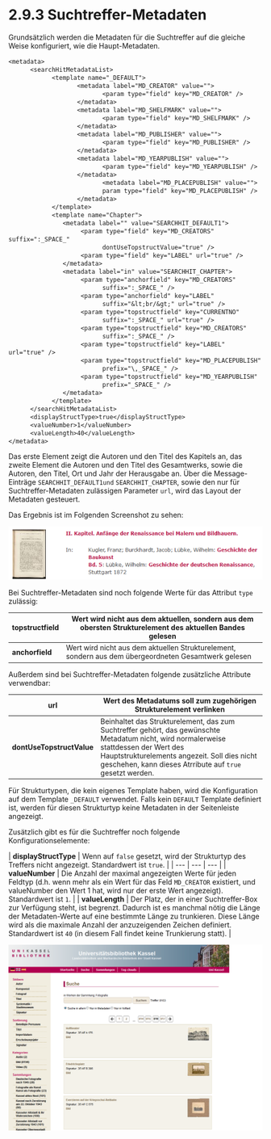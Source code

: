 # 2.9.3 Suchtreffer-Metadaten

Grundsätzlich werden die Metadaten für die Suchtreffer auf die gleiche Weise konfiguriert, wie die Haupt-Metadaten.   


```markup
<metadata>
      <searchHitMetadataList>
            <template name="_DEFAULT">
                   <metadata label="MD_CREATOR" value="">
                          <param type="field" key="MD_CREATOR" />
                   </metadata>
                   <metadata label="MD_SHELFMARK" value="">
                          <param type="field" key="MD_SHELFMARK" />
                   </metadata>
                   <metadata label="MD_PUBLISHER" value="">
                          <param type="field" key="MD_PUBLISHER" />
                   </metadata>
                   <metadata label="MD_YEARPUBLISH" value="">
                          <param type="field" key="MD_YEARPUBLISH" />
                   </metadata>
                          <metadata label="MD_PLACEPUBLISH" value="">
                          param type="field" key="MD_PLACEPUBLISH" />
                   </metadata>
            </template>
            <template name="Chapter">
               <metadata label="" value="SEARCHHIT_DEFAULT1">
                    <param type="field" key="MD_CREATORS" suffix=":_SPACE_" 
                          dontUseTopstructValue="true" />
                    <param type="field" key="LABEL" url="true" />
               </metadata>
               <metadata label="in" value="SEARCHHIT_CHAPTER">
                    <param type="anchorfield" key="MD_CREATORS" 
                          suffix=":_SPACE_" />
                    <param type="anchorfield" key="LABEL" 
                          suffix="&lt;br/&gt;" url="true" />
                    <param type="topstructfield" key="CURRENTNO" 
                          suffix=":_SPACE_" url="true" />
                    <param type="topstructfield" key="MD_CREATORS"
                          suffix=":_SPACE_" />
                    <param type="topstructfield" key="LABEL" url="true" />
                    <param type="topstructfield" key="MD_PLACEPUBLISH" 
                          prefix="\,_SPACE_" />
                    <param type="topstructfield" key="MD_YEARPUBLISH" 
                          prefix="_SPACE_" />
               </metadata>
            </template>
      </searchHitMetadataList>
      <displayStructType>true</displayStructType>
      <valueNumber>1</valueNumber>
      <valueLength>40</valueLength>
</metadata>
```

Das erste Element zeigt die Autoren und den Titel des Kapitels  an, das zweite Element die Autoren und den Titel des Gesamtwerks, sowie die Autoren, den Titel, Ort und Jahr der Herausgabe an. Über die Message-Einträge `SEARCHHIT_DEFAULT1und` `SEARCHHIT_CHAPTER`, sowie den nur für Suchtreffer-Metadaten zulässigen Parameter `url`, wird das Layout der Metadaten gesteuert.

Das Ergebnis ist im Folgenden Screenshot zu sehen:

![](../../.gitbook/assets/suchtreffer-meta.png)



Bei Suchtreffer-Metadaten sind noch folgende Werte für das Attribut `type` zulässig:

| **topstructfield** | Wert wird nicht aus dem aktuellen, sondern aus dem obersten Strukturelement des aktuellen Bandes gelesen |
| --- | --- |
| **anchorfield** | Wert wird nicht aus dem aktuellen Strukturelement, sondern aus dem übergeordneten Gesamtwerk gelesen |

Außerdem sind bei Suchtreffer-Metadaten folgende zusätzliche Attribute verwendbar:

| **url** | Wert des Metadatums soll zum zugehörigen Strukturelement verlinken |
| --- | --- |
| **dontUseTopstructValue** | Beinhaltet das Strukturelement, das zum Suchtreffer gehört, das gewünschte Metadatum nicht, wird normalerweise stattdessen der Wert des Hauptstrukturelements angezeit. Soll dies nicht geschehen, kann dieses Atrribute auf `true` gesetzt werden. |

Für Strukturtypen, die kein eigenes Template haben, wird die Konfiguration auf dem Template `_DEFAULT` verwendet. Falls kein `DEFAULT` Template definiert ist, werden für diesen Strukturtyp keine Metadaten in der Seitenleiste angezeigt. 

Zusätzlich gibt es für die Suchtreffer noch folgende Konfigurationselemente:

| **displayStructType** | Wenn auf `false` gesetzt, wird der Strukturtyp des Treffers nicht angezeigt. Standardwert ist `true`.  |
| --- | --- | --- |
| **valueNumber**  | Die Anzahl der maximal angezeigten Werte für jeden Feldtyp \(d.h. wenn mehr als ein Wert für das Feld `MD_CREATOR` existiert, und valueNumber den Wert 1 hat, wird nur der erste Wert angezeigt\). Standardwert ist `1`. |
| **valueLength** | Der Platz, der in einer Suchtreffer-Box zur Verfügung steht, ist begrenzt. Dadurch ist es manchmal nötig die Länge der Metadaten-Werte auf eine bestimmte Länge zu trunkieren. Diese Länge wird als die maximale Anzahl der anzuzeigenden Zeichen definiert. Standardwert ist `40` \(in diesem Fall findet keine Trunkierung statt\). |

![](../../.gitbook/assets/suchtreffer-meta-2.png)

